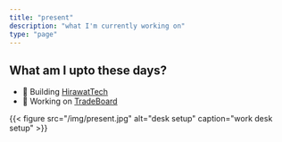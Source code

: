 ```yaml
---
title: "present"
description: "what I'm currently working on"
type: "page"
---
```


## What am I upto these days?

- 🌱 Building [HirawatTech](https://tech.hirawat.in)
- 🔭 Working on [TradeBoard](https://tradeboard.in)

{{< figure src="/img/present.jpg" alt="desk setup" caption="work desk setup" >}}